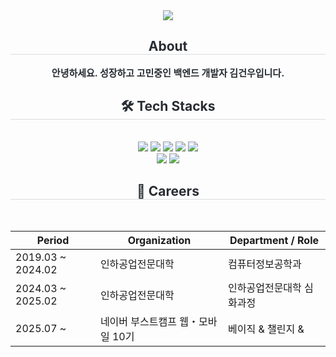 <div align= "center">
    <img src="https://capsule-render.vercel.app/api?type=waving&color=0:9ec8ff,100:cda5fd&height=120&text=KIM%20GEONWOO&animation=&fontColor=825973&fontSize=40" />
    </div>
    <div align= "center"> 
    <h2 style="border-bottom: 1px solid #d8dee4; color: #282d33;"> About </h2>  
    <div style="font-weight: 700; font-size: 15px; text-align: center; color: #282d33;"> 안녕하세요. 성장하고 고민중인 백엔드 개발자 김건우입니다. </div> 
    </div>
    <div align= "center">
    <h2 style="border-bottom: 1px solid #d8dee4; color: #282d33;"> 🛠️ Tech Stacks </h2> <br> 
    <div style="margin: 0 auto; text-align: center;" align= "center"> <img src="https://img.shields.io/badge/Java-007396?style=flat-square&logo=Java&logoColor=white">
          <img src="https://img.shields.io/badge/Javascript-F7DF1E?style=flat-square&logo=Javascript&logoColor=white">
          <img src="https://img.shields.io/badge/MySQL-4479A1?style=flat-square&logo=MySQL&logoColor=white">
          <img src="https://img.shields.io/badge/Node.js-339933?style=flat-square&logo=Node.js&logoColor=white">
          <img src="https://img.shields.io/badge/Python-3776AB?style=flat-square&logo=Python&logoColor=white">
          <br/>
          <img src="https://img.shields.io/badge/Spring Boot-6DB33F?style=flat-square&logo=SpringBoot&logoColor=white">
          <img src="https://img.shields.io/badge/React-61DAFB?style=flat-square&logo=React&logoColor=white">
          </div>
    </div>
    <div align= "center">
    <h2 style="border-bottom: 1px solid #d8dee4; color: #282d33;"> 📅 Careers </h2> <br> 
    <table align="center">
      <thead>
        <tr>
          <th>Period</th>
          <th>Organization</th>
          <th>Department / Role</th>
        </tr>
      </thead>
      <tbody>
        <tr>
          <td>2019.03 ~ 2024.02</td>
          <td>인하공업전문대학</td>
          <td>컴퓨터정보공학과</td>
        </tr>
        <tr>
          <td>2024.03 ~ 2025.02</td>
          <td>인하공업전문대학</td>
          <td>인하공업전문대학 심화과정</td>
        </tr>
        <tr>
          <td>2025.07 ~ </td>
          <td>네이버 부스트캠프 웹・모바일 10기</td>
          <td>베이직 & 챌린지 & </td>
        </tr>
      </tbody>
    </table>
    </div>
    
    
